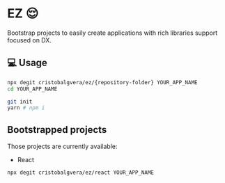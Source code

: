 # EZ :relieved:

Bootstrap projects to easily create applications with rich libraries support focused on DX.

## :computer: Usage

```bash
npx degit cristobalgvera/ez/{repository-folder} YOUR_APP_NAME
cd YOUR_APP_NAME

git init
yarn # npm i
```

## Bootstrapped projects

Those projects are currently available:

- React

```bash
npx degit cristobalgvera/ez/react YOUR_APP_NAME
```
